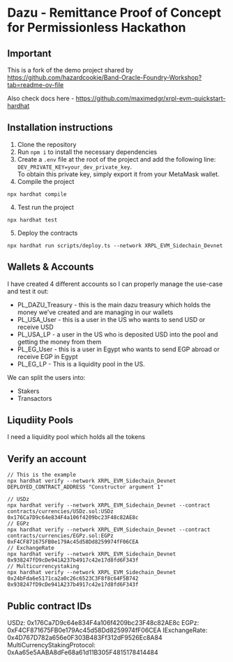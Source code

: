 # Dazu - Remittance Proof of Concept for Permissionless Hackathon

## Important

This is a fork of the demo project shared by https://github.com/hazardcookie/Band-Oracle-Foundry-Workshop?tab=readme-ov-file

Also check docs here - https://github.com/maximedgr/xrpl-evm-quickstart-hardhat


## Installation instructions

1. Clone the repository
2. Run `npm i` to install the necessary dependencies
3. Create a `.env` file at the root of the project and add the following line: `DEV_PRIVATE_KEY=your_dev_private_key`.  
   To obtain this private key, simply export it from your MetaMask wallet.
3. Compile the project
  ```
  npx hardhat compile
  ```
4. Test run the project
  ```
  npx hardhat test
  ```
5. Deploy the contracts
  ```
  npx hardhat run scripts/deploy.ts --network XRPL_EVM_Sidechain_Devnet
  ```

## Wallets & Accounts

I have created 4 different accounts so I can properly manage the use-case and test it out:

* PL_DAZU_Treasury - this is the main dazu treasury which holds the money we've created and are managing in our wallets
* PL_USA_User - this is a user in the US who wants to send USD or receive USD
* PL_USA_LP - a user in the US who is deposited USD into the pool and getting the money from them
* PL_EG_User - this is a user in Egypt who wants to send EGP abroad or receive EGP in Egypt
* PL_EG_LP - This is a liquidity pool in the US.

We can split the users into:
* Stakers
* Transactors

## Liqudiity Pools

I need a liquidity pool which holds all the tokens


## Verify an account

```
// This is the example
npx hardhat verify --network XRPL_EVM_Sidechain_Devnet DEPLOYED_CONTRACT_ADDRESS "Constructor argument 1"

// USDz
npx hardhat verify --network XRPL_EVM_Sidechain_Devnet --contract contracts/currencies/USDz.sol:USDz 0x176Ca7D9c64e834F4a106f4209bc23F48c82AE8c
// EGPz
npx hardhat verify --network XRPL_EVM_Sidechain_Devnet --contract contracts/currencies/EGPz.sol:EGPz 0xF4CF871675FB0e179Ac45d58Dd8259974fF06CEA
// ExchangeRate
npx hardhat verify --network XRPL_EVM_Sidechain_Devnet 0x938247fD9cDe941A237b4917c42e17d8fd6F343f
// Multicurrencystaking
npx hardhat verify --network XRPL_EVM_Sidechain_Devnet 0x24bFda6e5171ca2a0c26c6523C3F8f8c64F5B742  0x938247fD9cDe941A237b4917c42e17d8fd6F343f
```

## Public contract IDs

USDz:                           0x176Ca7D9c64e834F4a106f4209bc23F48c82AE8c
EGPz:                           0xF4CF871675FB0e179Ac45d58Dd8259974fF06CEA
IExchangeRate:                  0x4D767D782a656e0F303B483Ff312dF9526Ec8A84
MultiCurrencyStakingProtocol:   0xAa65e5AABA8dFe68a61d11B305F4815178414484

